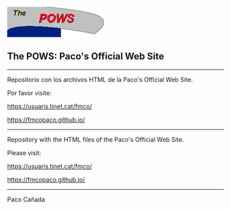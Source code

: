 ![ThePOWS](images/titul.gif)

## The POWS: Paco's Official Web Site

---

Repositorio con los archivos HTML de la Paco's Official Web Site. 

Por favor visite: 


https://usuaris.tinet.cat/fmco/

https://fmcopaco.github.io/


---

Repository with the HTML files of the Paco's Official Web Site. 

Please visit: 


https://usuaris.tinet.cat/fmco/

https://fmcopaco.github.io/


--- 

Paco Cañada
